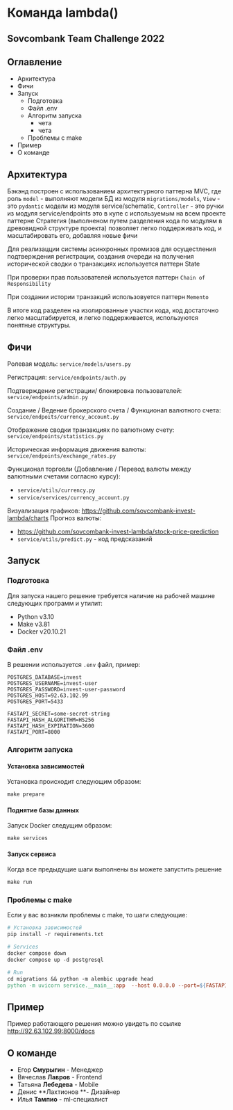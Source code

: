 # Команда lambda()

## **Sovcombank** Team Challenge 2022

## Оглавление

* Архитектура
* Фичи
* Запуск
  * Подготовка
  * Файл .env 
  * Алгоритм запуска
    * чета
    * чета
  * Проблемы с make
* Пример
* О команде

## Архитектура

Бэкэнд построен с использованием архитектурного паттерна MVC, где роль `model` - выполняют модели БД из модуля  `migrations/models`,
`View` - это `pydantic` модели из модуля service/schematic,
`Controller` - это ручки из модуля service/endpoints 
это в купе с используемым на всем проекте  паттерне Стратегия (выполненом путем разделения кода по модулям в древовидной структуре проекта) позволяет легко поддерживать код, и масштабировать его, добавляя новые фичи

Для реализацции системы асинхронных промизов для осущестления подтверждения регистрации, создания очереди на получения исторической сводки о транзакциях используется паттерн State

При проверки прав пользователей используется паттерн `Chain of Responsibility`

При создании истории транзакций использовуется паттерн `Memento`

В итоге код разделен на изолированные участки кода, код достаточно легко масштабируется, и легко поддерживается, используются понятные структуры.

## Фичи

Ролевая модель: `service/models/users.py`

Регистрация: `service/endpoints/auth.py`

Подтверждение регистрации/ блокировка пользователей: `service/endpoints/admin.py`

Создание / Ведение брокерского счета / Функционал валютного счета: `service/endpoits/currency_account.py`

Отображение сводки транзакциях по валютному счету: `service/endpoints/statistics.py`

Историческая информация движения валюты: `service/endpoints/exchange_rates.py`

Функционал торговли (Добавление / Перевод валюты между валютными счетами согласно курсу):

* `service/utils/currency.py`
* `service/services/currency_account.py`

Визуализация графиков: https://github.com/sovcombank-invest-lambda/charts
Прогноз валюты: 

* https://github.com/sovcombank-invest-lambda/stock-price-prediction
* `service/utils/predict.py` - код предсказаний

## Запуск

### Подготовка

Для запуска нашего решение требуется наличие на рабочей машине следующих программ и утилит:
- Python v3.10
- Make v3.81
- Docker v20.10.21

### Файл .env

В решении используется `.env` файл, пример:

```
POSTGRES_DATABASE=invest 
POSTGRES_USERNAME=invest-user 
POSTGRES_PASSWORD=invest-user-password 
POSTGRES_HOST=92.63.102.99 
POSTGRES_PORT=5433 
 
FASTAPI_SECRET=some-secret-string 
FASTAPI_HASH_ALGORITHM=HS256 
FASTAPI_HASH_EXPIRATION=3600 
FASTAPI_PORT=8000
```

### Алгоритм запуска

#### Установка зависимостей

Установка происходит следующим образом:

```makefile
make prepare
```

#### Поднятие базы данных

Запуск Docker следущим образом:

```makefile
make services
```

#### Запуск сервиса

Когда все предыдущие шаги выполнены вы можете запустить решение

```makefile
make run
```

### Проблемы с make

Если у вас возникли проблемы с make, то шаги следующие:

```makefile
# Установка зависимостей
pip install -r requirements.txt

# Services
docker compose down
docker compose up -d postgresql

# Run
cd migrations && python -m alembic upgrade head
python -m uvicorn service.__main__:app  --host 0.0.0.0 --port=${FASTAPI_PORT} --log-level=warning --reload &
```

## Пример

Пример работающего решения можно увидеть по ссылке http://92.63.102.99:8000/docs

## О команде

* Егор **Смурыгин** - Менеджер
* Вячеслав **Лавров** - Frontend
* Татьяна **Лебедева** - Mobile
* Денис **Лахтионов **- Дизайнер
* Илья **Тампио** - ml-специалист


